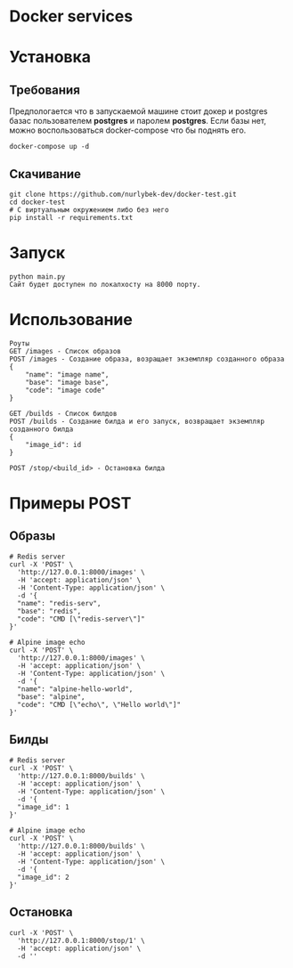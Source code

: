 # Docker services

# Установка

## Требования
Предпологается что в запускаемой машине стоит докер и postgres базас пользователем __postgres__ и паролем __postgres__.
Если базы нет, можно воспользоваться docker-compose что бы поднять его.
```
docker-compose up -d
```
## Скачивание
```
git clone https://github.com/nurlybek-dev/docker-test.git
cd docker-test
# С виртуальным окружением либо без него
pip install -r requirements.txt
```

# Запуск
```
python main.py
Сайт будет доступен по локалхосту на 8000 порту.
```

# Использование

```
Роуты
GET /images - Список образов
POST /images - Создание образа, возращает экземпляр созданного образа
{
    "name": "image name",
    "base": "image base",
    "code": "image code"
}

GET /builds - Список билдов
POST /builds - Создание билда и его запуск, возвращает экземпляр созданного билда
{
    "image_id": id
}

POST /stop/<build_id> - Остановка билда
```

# Примеры POST

## Образы
```
# Redis server
curl -X 'POST' \
  'http://127.0.0.1:8000/images' \
  -H 'accept: application/json' \
  -H 'Content-Type: application/json' \
  -d '{
  "name": "redis-serv",
  "base": "redis",
  "code": "CMD [\"redis-server\"]"
}'

# Alpine image echo
curl -X 'POST' \
  'http://127.0.0.1:8000/images' \
  -H 'accept: application/json' \
  -H 'Content-Type: application/json' \
  -d '{
  "name": "alpine-hello-world",
  "base": "alpine",
  "code": "CMD [\"echo\", \"Hello world\"]"
}'

```

## Билды
```
# Redis server
curl -X 'POST' \
  'http://127.0.0.1:8000/builds' \
  -H 'accept: application/json' \
  -H 'Content-Type: application/json' \
  -d '{
  "image_id": 1
}'

# Alpine image echo
curl -X 'POST' \
  'http://127.0.0.1:8000/builds' \
  -H 'accept: application/json' \
  -H 'Content-Type: application/json' \
  -d '{
  "image_id": 2
}'

```

## Остановка
```
curl -X 'POST' \
  'http://127.0.0.1:8000/stop/1' \
  -H 'accept: application/json' \
  -d ''
```
